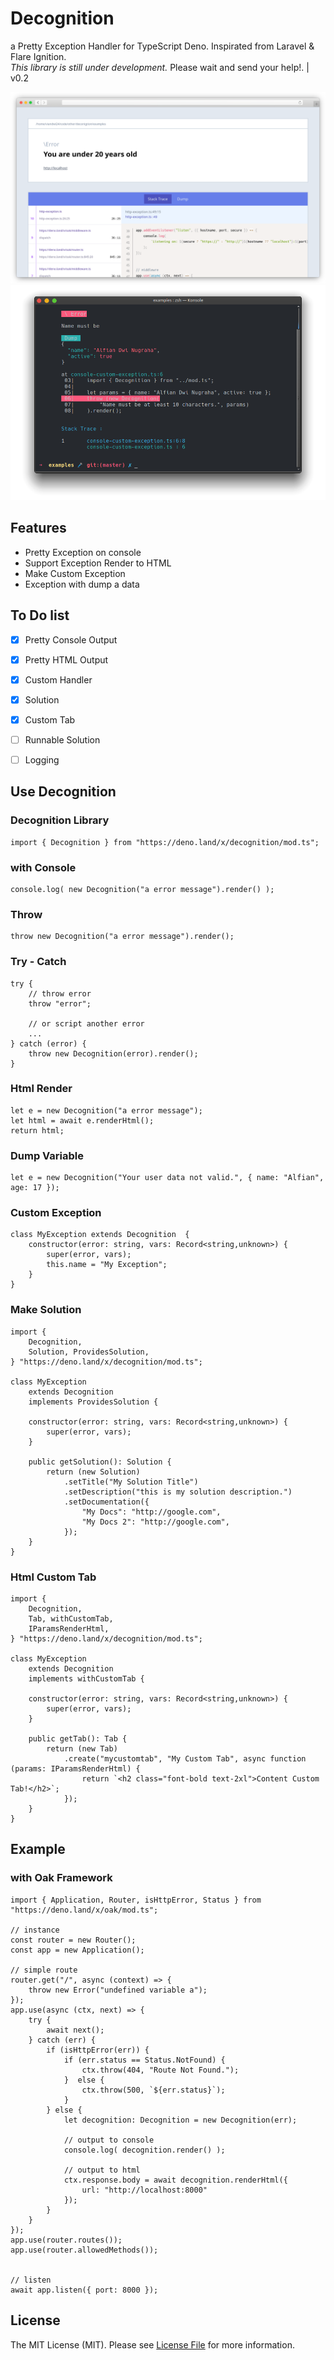 # Decognition
a Pretty Exception Handler for TypeScript Deno. Inspirated from Laravel & Flare Ignition.  
*This library is still under development.* Please wait and send your help!.
| v0.2

![screenshot preview](https://raw.githubusercontent.com/viandwi24/decognition/master/screenshot/ss.png)
![screenshot preview](https://raw.githubusercontent.com/viandwi24/decognition/master/screenshot/ss2.png)

## Features
* Pretty Exception on console
* Support Exception Render to HTML
* Make Custom Exception
* Exception with dump a data

## To Do list
- [x] Pretty Console Output
- [x] Pretty HTML Output
- [x] Custom Handler
- [x] Solution
- [x] Custom Tab
- [ ] Runnable Solution
- [ ] Logging


## Use Decognition
### Decognition Library
```
import { Decognition } from "https://deno.land/x/decognition/mod.ts";
```
### with Console
```
console.log( new Decognition("a error message").render() );
```
### Throw
```
throw new Decognition("a error message").render();
```
### Try - Catch
```
try {
    // throw error
    throw "error";

    // or script another error
    ...
} catch (error) {
    throw new Decognition(error).render();
}
```
### Html Render
```
let e = new Decognition("a error message");
let html = await e.renderHtml();
return html;
```
### Dump Variable
```
let e = new Decognition("Your user data not valid.", { name: "Alfian", age: 17 });
```
### Custom Exception
```
class MyException extends Decognition  {
    constructor(error: string, vars: Record<string,unknown>) {
        super(error, vars);
        this.name = "My Exception";
    }
}
```
### Make Solution
```
import {
    Decognition, 
    Solution, ProvidesSolution, 
} "https://deno.land/x/decognition/mod.ts";

class MyException
    extends Decognition 
    implements ProvidesSolution {

    constructor(error: string, vars: Record<string,unknown>) {
        super(error, vars);
    }
    
    public getSolution(): Solution {
        return (new Solution)
            .setTitle("My Solution Title")
            .setDescription("this is my solution description.")
            .setDocumentation({
                "My Docs": "http://google.com",
                "My Docs 2": "http://google.com",
            });
    }
}
```
### Html Custom Tab
```
import {
    Decognition,
    Tab, withCustomTab, 
    IParamsRenderHtml,
} "https://deno.land/x/decognition/mod.ts";

class MyException
    extends Decognition 
    implements withCustomTab {

    constructor(error: string, vars: Record<string,unknown>) {
        super(error, vars);
    }

    public getTab(): Tab {
        return (new Tab)
            .create("mycustomtab", "My Custom Tab", async function (params: IParamsRenderHtml) {
                return `<h2 class="font-bold text-2xl">Content Custom Tab!</h2>`;
            });
    }
}
```


## Example
### with Oak Framework
```
import { Application, Router, isHttpError, Status } from "https://deno.land/x/oak/mod.ts";

// instance
const router = new Router();
const app = new Application();

// simple route
router.get("/", async (context) => {
    throw new Error("undefined variable a");
});
app.use(async (ctx, next) => {
    try {
        await next();
    } catch (err) {
        if (isHttpError(err)) {
            if (err.status == Status.NotFound) {
                ctx.throw(404, "Route Not Found.");
            }  else {
                ctx.throw(500, `${err.status}`);
            }
        } else {
            let decognition: Decognition = new Decognition(err);
            
            // output to console
            console.log( decognition.render() );

            // output to html
            ctx.response.body = await decognition.renderHtml({
                url: "http://localhost:8000"
            });
        }
    }
});
app.use(router.routes());
app.use(router.allowedMethods());


// listen
await app.listen({ port: 8000 });
```

## License
The MIT License (MIT). Please see
<a href="https://github.com/viandwi24/decognition/blob/master/LICENSE.md">License File</a>
for more information.